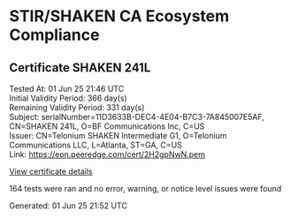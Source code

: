 # STIR/SHAKEN CA Ecosystem Compliance

## Certificate SHAKEN 241L

Tested At: 01 Jun 25 21:46 UTC\
Initial Validity Period: 366 day(s)\
Remaining Validity Period: 331 day(s)\
Subject: serialNumber=11D3633B-DEC4-4E04-B7C3-7A845007E5AF, CN=SHAKEN 241L, O=BF Communications Inc, C=US\
Issuer: CN=Telonium SHAKEN Intermediate G1, O=Telonium Communications LLC, L=Atlanta, ST=GA, C=US\
Link: https://eon.peeredge.com/cert/2H2gpNwN.pem

[View certificate details](https://x509.io/?cert=MIIDKTCCAtCgAwIBAgIQVMRvvCfCWToniI2gol1VbjAKBggqhkjOPQQDAjB8MQswCQYDVQQGEwJVUzELMAkGA1UECAwCR0ExEDAOBgNVBAcMB0F0bGFudGExJDAiBgNVBAoMG1RlbG9uaXVtIENvbW11bmljYXRpb25zIExMQzEoMCYGA1UEAwwfVGVsb25pdW0gU0hBS0VOIEludGVybWVkaWF0ZSBHMTAeFw0yNTA0MjgyMDAyMDNaFw0yNjA0MjgyMDAzMDNaMHIxCzAJBgNVBAYTAlVTMR4wHAYDVQQKExVCRiBDb21tdW5pY2F0aW9ucyBJbmMxFDASBgNVBAMTC1NIQUtFTiAyNDFMMS0wKwYDVQQFEyQxMUQzNjMzQi1ERUM0LTRFMDQtQjdDMy03QTg0NTAwN0U1QUYwWTATBgcqhkjOPQIBBggqhkjOPQMBBwNCAARTyanita2uoYkXPSCfyjqAQqA3lSeP%2BFP3OnJURqezxhc5t0YjMkJIUzXe70wQn9mOLUAGCrQA9k0meOhwKE3uo4IBPDCCATgwDgYDVR0PAQH%2FBAQDAgeAMAwGA1UdEwEB%2FwQCMAAwHQYDVR0OBBYEFMUY0OJPs5vTZSUYz0pB2uYcQKDfMB8GA1UdIwQYMBaAFKoku%2F8UdUB5LYdv6A1Bd8q7zYiwMBcGA1UdIAQQMA4wDAYKYIZIAYb%2FCQEBBDCBpgYDVR0fBIGeMIGbMIGYoDqgOIY2aHR0cHM6Ly9hdXRoZW50aWNhdGUtYXBpLmljb25lY3Rpdi5jb20vZG93bmxvYWQvdjEvY3JsolqkWDBWMRQwEgYDVQQHEwtCcmlkZ2V3YXRlcjELMAkGA1UECBMCTkoxEzARBgNVBAMTClNUSS1QQSBDUkwxCzAJBgNVBAYTAlVTMQ8wDQYDVQQKEwZTVEktUEEwFgYIKwYBBQUHARoECjAIoAYWBDI0MUwwCgYIKoZIzj0EAwIDRwAwRAIgPaaPGx9DpF0AmVZr2IIbeKj5qaXuHMcTvBeKNRKlWQECIDUab2ZbJNoiiMUmKW%2FUTTeZtxOjg6tz2q0UmObBO1Uf)

164 tests were ran and no error, warning, or notice level issues were found


Generated: 01 Jun 25 21:52 UTC